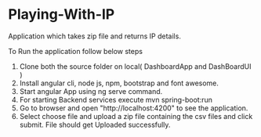# Playing-With-IP
Application which takes zip file and returns IP details.

To Run the application follow below steps
1. Clone both the source folder on local( DashboardApp and DashBoardUI )
2. Install angular cli, node js, npm, bootstrap and font awesome.
3. Start angular App using ng serve command.
4. For starting Backend services execute mvn spring-boot:run
5. Go to browser and open "http://localhost:4200" to see the application.
6. Select choose file and upload a zip file containing the csv files and click submit. File should get Uploaded successfully.


